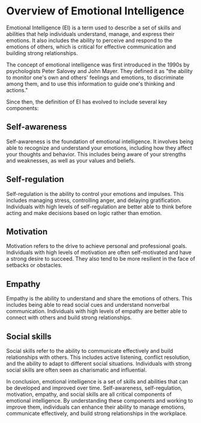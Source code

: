 Overview of Emotional Intelligence
==============================================================================

Emotional Intelligence (EI) is a term used to describe a set of skills and abilities that help individuals understand, manage, and express their emotions. It also includes the ability to perceive and respond to the emotions of others, which is critical for effective communication and building strong relationships.

The concept of emotional intelligence was first introduced in the 1990s by psychologists Peter Salovey and John Mayer. They defined it as "the ability to monitor one's own and others' feelings and emotions, to discriminate among them, and to use this information to guide one's thinking and actions."

Since then, the definition of EI has evolved to include several key components:

Self-awareness
--------------

Self-awareness is the foundation of emotional intelligence. It involves being able to recognize and understand your emotions, including how they affect your thoughts and behavior. This includes being aware of your strengths and weaknesses, as well as your values and beliefs.

Self-regulation
---------------

Self-regulation is the ability to control your emotions and impulses. This includes managing stress, controlling anger, and delaying gratification. Individuals with high levels of self-regulation are better able to think before acting and make decisions based on logic rather than emotion.

Motivation
----------

Motivation refers to the drive to achieve personal and professional goals. Individuals with high levels of motivation are often self-motivated and have a strong desire to succeed. They also tend to be more resilient in the face of setbacks or obstacles.

Empathy
-------

Empathy is the ability to understand and share the emotions of others. This includes being able to read social cues and understand nonverbal communication. Individuals with high levels of empathy are better able to connect with others and build strong relationships.

Social skills
-------------

Social skills refer to the ability to communicate effectively and build relationships with others. This includes active listening, conflict resolution, and the ability to adapt to different social situations. Individuals with strong social skills are often seen as charismatic and influential.

In conclusion, emotional intelligence is a set of skills and abilities that can be developed and improved over time. Self-awareness, self-regulation, motivation, empathy, and social skills are all critical components of emotional intelligence. By understanding these components and working to improve them, individuals can enhance their ability to manage emotions, communicate effectively, and build strong relationships in the workplace.
